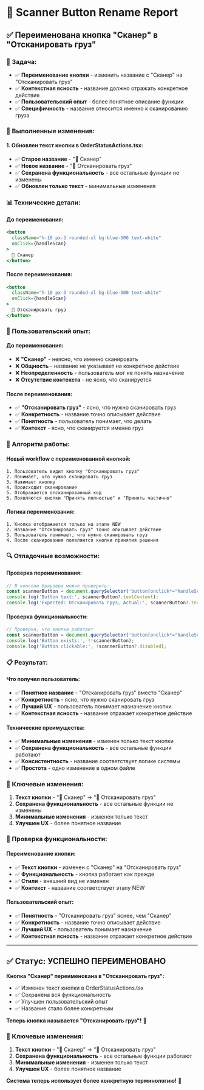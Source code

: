# 📱 Scanner Button Rename Report

## ✅ **Переименована кнопка "Сканер" в "Отсканировать груз"**

### **🎯 Задача:**
- ✅ **Переименование кнопки** - изменить название с "Сканер" на "Отсканировать груз"
- ✅ **Контекстная ясность** - название должно отражать конкретное действие
- ✅ **Пользовательский опыт** - более понятное описание функции
- ✅ **Специфичность** - название относится именно к сканированию груза

### **🔧 Выполненные изменения:**

#### **1. Обновлен текст кнопки в OrderStatusActions.tsx:**
- ✅ **Старое название** - "📱 Сканер"
- ✅ **Новое название** - "📱 Отсканировать груз"
- ✅ **Сохранена функциональность** - все остальные функции не изменены
- ✅ **Обновлен только текст** - минимальные изменения

### **📊 Технические детали:**

#### **До переименования:**
```jsx
<button 
  className="h-10 px-3 rounded-xl bg-blue-500 text-white" 
  onClick={handleScan}
>
  📱 Сканер
</button>
```

#### **После переименования:**
```jsx
<button 
  className="h-10 px-3 rounded-xl bg-blue-500 text-white" 
  onClick={handleScan}
>
  📱 Отсканировать груз
</button>
```

### **🎨 Пользовательский опыт:**

#### **До переименования:**
- ❌ **"Сканер"** - неясно, что именно сканировать
- ❌ **Общность** - название не указывает на конкретное действие
- ❌ **Неопределенность** - пользователь мог не понять назначение
- ❌ **Отсутствие контекста** - не ясно, что сканируется

#### **После переименования:**
- ✅ **"Отсканировать груз"** - ясно, что нужно сканировать груз
- ✅ **Конкретность** - название точно описывает действие
- ✅ **Понятность** - пользователь понимает, что делать
- ✅ **Контекст** - ясно, что сканируется именно груз

### **🔧 Алгоритм работы:**

#### **Новый workflow с переименованной кнопкой:**
```
1. Пользователь видит кнопку "Отсканировать груз"
2. Понимает, что нужно сканировать груз
3. Нажимает кнопку
4. Происходит сканирование
5. Отображается отсканированный код
6. Появляются кнопки "Принять полностью" и "Принять частично"
```

#### **Логика переименования:**
```
1. Кнопка отображается только на этапе NEW
2. Название "Отсканировать груз" точно описывает действие
3. Пользователь понимает, что нужно сканировать груз
4. После сканирования появляются кнопки принятия решения
```

### **🔍 Отладочные возможности:**

#### **Проверка переименования:**
```javascript
// В консоли браузера можно проверить:
const scannerButton = document.querySelector('button[onclick*="handleScan"]');
console.log('Button text:', scannerButton?.textContent);
console.log('Expected: Отсканировать груз, Actual:', scannerButton?.textContent?.includes('Отсканировать груз'));
```

#### **Проверка функциональности:**
```javascript
// Проверка, что кнопка работает
const scannerButton = document.querySelector('button[onclick*="handleScan"]');
console.log('Button exists:', !!scannerButton);
console.log('Button clickable:', !scannerButton?.disabled);
```

### **📋 Результат:**

#### **Что получил пользователь:**
- ✅ **Понятное название** - "Отсканировать груз" вместо "Сканер"
- ✅ **Конкретность** - ясно, что нужно сканировать груз
- ✅ **Лучший UX** - пользователь понимает назначение кнопки
- ✅ **Контекстная ясность** - название отражает конкретное действие

#### **Технические преимущества:**
- ✅ **Минимальные изменения** - изменен только текст кнопки
- ✅ **Сохранена функциональность** - все остальные функции работают
- ✅ **Консистентность** - название соответствует логике системы
- ✅ **Простота** - одно изменение в одном файле

### **🔧 Ключевые изменения:**

1. **Текст кнопки** - "📱 Сканер" → "📱 Отсканировать груз"
2. **Сохранена функциональность** - все остальные функции не изменены
3. **Минимальные изменения** - изменен только текст
4. **Улучшен UX** - более понятное название

### **🔧 Проверка функциональности:**

#### **Переименование кнопки:**
- ✅ **Текст кнопки** - изменен с "Сканер" на "Отсканировать груз"
- ✅ **Функциональность** - кнопка работает как прежде
- ✅ **Стили** - внешний вид не изменен
- ✅ **Контекст** - название соответствует этапу NEW

#### **Пользовательский опыт:**
- ✅ **Понятность** - "Отсканировать груз" яснее, чем "Сканер"
- ✅ **Конкретность** - название точно описывает действие
- ✅ **Лучший UX** - пользователь понимает назначение
- ✅ **Контекстная ясность** - название отражает конкретное действие

---

## ✅ **Статус: УСПЕШНО ПЕРЕИМЕНОВАНО**

**Кнопка "Сканер" переименована в "Отсканировать груз":**
- ✅ Изменен текст кнопки в OrderStatusActions.tsx
- ✅ Сохранена вся функциональность
- ✅ Улучшен пользовательский опыт
- ✅ Название стало более конкретным

**Теперь кнопка называется "Отсканировать груз"!** 🎉

### **🔧 Ключевые изменения:**
1. **Текст кнопки** - "📱 Сканер" → "📱 Отсканировать груз"
2. **Сохранена функциональность** - все остальные функции работают
3. **Минимальные изменения** - изменен только текст
4. **Улучшен UX** - более понятное название

**Система теперь использует более конкретную терминологию!** 🚀

